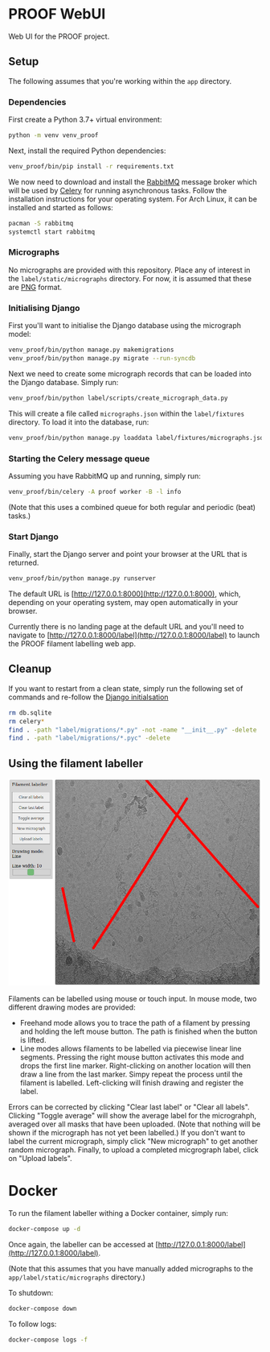 # PROOF WebUI

Web UI for the PROOF project.

## Setup

The following assumes that you're working within the `app` directory.

### Dependencies

First create a Python 3.7+ virtual environment:

```bash
python -m venv venv_proof
```

Next, install the required Python dependencies:

```bash
venv_proof/bin/pip install -r requirements.txt
```

We now need to download and install the [RabbitMQ](https://www.rabbitmq.com)
message broker which will be used by [Celery](http://www.celeryproject.org)
for running asynchronous tasks. Follow the installation instructions for
your operating system. For Arch Linux, it can be installed and started as
follows:

```bash
pacman -S rabbitmq
systemctl start rabbitmq
```

### Micrographs

No micrographs are provided with this repository. Place any of interest in
the `label/static/micrographs` directory. For now, it is assumed that these
are [PNG](https://en.wikipedia.org/wiki/Portable_Network_Graphics) format.

### Initialising Django

First you'll want to initialise the Django database using the micrograph model:

```bash
venv_proof/bin/python manage.py makemigrations
venv_proof/bin/python manage.py migrate --run-syncdb
```

Next we need to create some micrograph records that can be loaded into the
Django database. Simply run:

```bash
venv_proof/bin/python label/scripts/create_micrograph_data.py
```

This will create a file called `micrographs.json` within the `label/fixtures`
directory. To load it into the database, run:

```bash
venv_proof/bin/python manage.py loaddata label/fixtures/micrographs.json
```

### Starting the Celery message queue

Assuming you have RabbitMQ up and running, simply run:

```bash
venv_proof/bin/celery -A proof worker -B -l info
```

(Note that this uses a combined queue for both regular and periodic (beat)
tasks.)

### Start Django

Finally, start the Django server and point your browser at the URL that is
returned.

```bash
venv_proof/bin/python manage.py runserver
```

The default URL is [http://127.0.0.1:8000](http://127.0.0.1:8000), which,
depending on your operating system, may open automatically in your browser.

Currently there is no landing page at the default URL and you'll need to
navigate to [http://127.0.0.1:8000/label](http://127.0.0.1:8000/label) to
launch the PROOF filament labelling web app.


## Cleanup

If you want to restart from a clean state, simply run the following set of
commands and re-follow the [Django initialsation](#initialising-django)

```bash
rm db.sqlite
rm celery*
find . -path "label/migrations/*.py" -not -name "__init__.py" -delete
find . -path "label/migrations/*.pyc" -delete
```

## Using the filament labeller

![Filament labeller](/app/label/static/screenshot.png?raw=true)

Filaments can be labelled using mouse or touch input. In mouse mode, two
different drawing modes are provided:

* Freehand mode allows you to trace the path of a filament by pressing and
holding the left mouse button. The path is finished when the button is
lifted.
* Line modes allows filaments to be labelled via piecewise linear line segments.
Pressing the right mouse button activates this mode and drops the first line
marker. Right-clicking on another location will then draw a line from the last
marker. Simpy repeat the process until the filament is labelled. Left-clicking
will finish drawing and register the label.

Errors can be corrected by clicking "Clear last label" or "Clear all labels".
Clicking "Toggle average" will show the average label for the micrograhph,
averaged over all masks that have been uploaded. (Note that nothing will be
shown if the micrograph has not yet been labelled.) If you don't want to label
the current micrograph, simply click "New micrograph" to get another random
micrograph. Finally, to upload a completed micgrograph label, click on
"Upload labels".

# Docker

To run the filament labeller withing a Docker container, simply run:

```bash
docker-compose up -d
```

Once again, the labeller can be accessed at [http://127.0.0.1:8000/label](http://127.0.0.1:8000/label).

(Note that this assumes that you have manually added micrographs to the
`app/label/static/micrographs` directory.)

To shutdown:

```bash
docker-compose down
```

To follow logs:

```bash
docker-compose logs -f
```
